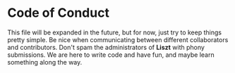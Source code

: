 # Code of Conduct #

This file will be expanded in the future, but for now, just try to keep
things pretty simple. Be nice when communicating between different collaborators
and contributors. Don't spam the administrators of **Liszt** with phony
submissions. We are here to write code and have fun, and maybe learn something
along the way.


